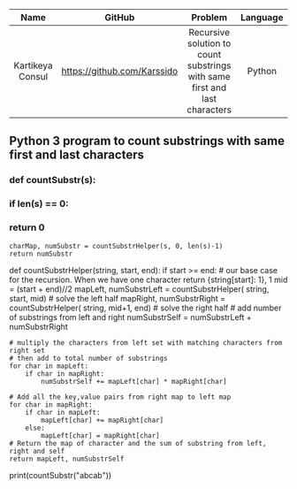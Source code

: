 | Name | GitHub | Problem | Language |
| :-----: | :-----: | :-----: | :-----: |
| Kartikeya Consul | https://github.com/Karssido | Recursive solution to count substrings with same first and last characters | Python |                    
                   


## Python 3 program to count substrings with same first and last characters
### def countSubstr(s):
###	if len(s) == 0:
###		return 0
	charMap, numSubstr = countSubstrHelper(s, 0, len(s)-1)
	return numSubstr

def countSubstrHelper(string, start, end):
	if start >= end: # our base case for the recursion. When we have one character
		return {string[start]: 1}, 1
	mid = (start + end)//2
	mapLeft, numSubstrLeft = countSubstrHelper(
		string, start, mid) # solve the left half
	mapRight, numSubstrRight = countSubstrHelper(
		string, mid+1, end) # solve the right half
	# add number of substrings from left and right
	numSubstrSelf = numSubstrLeft + numSubstrRight

	# multiply the characters from left set with matching characters from right set
	# then add to total number of substrings
	for char in mapLeft:
		if char in mapRight:
			numSubstrSelf += mapLeft[char] * mapRight[char]

	# Add all the key,value pairs from right map to left map
	for char in mapRight:
		if char in mapLeft:
			mapLeft[char] += mapRight[char]
		else:
			mapLeft[char] = mapRight[char]
	# Return the map of character and the sum of substring from left, right and self
	return mapLeft, numSubstrSelf


print(countSubstr("abcab"))

